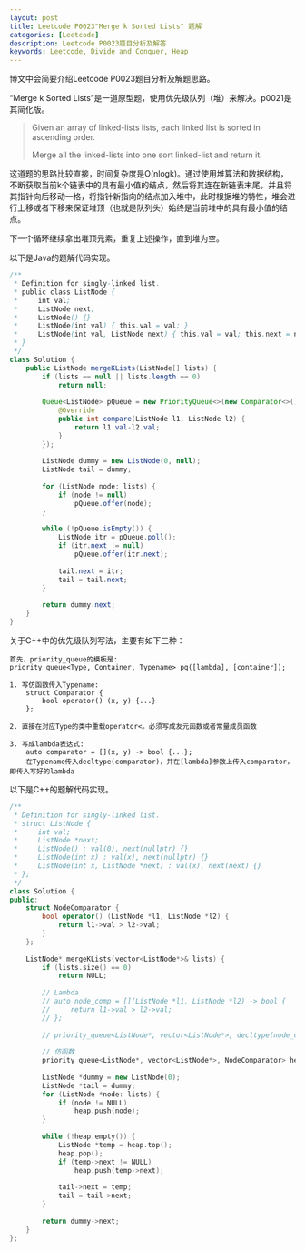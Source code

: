 ```yaml
---
layout: post
title: Leetcode P0023"Merge k Sorted Lists" 题解
categories: [Leetcode]
description: Leetcode P0023题目分析及解答
keywords: Leetcode, Divide and Conquer, Heap
---
```


博文中会简要介绍Leetcode P0023题目分析及解题思路。  

“Merge k Sorted Lists”是一道原型题，使用优先级队列（堆）来解决。p0021是其简化版。

> Given an array of linked-lists lists, each linked list is sorted in ascending order.
> 
> Merge all the linked-lists into one sort linked-list and return it.

这道题的思路比较直接，时间复杂度是O(nlogk)。通过使用堆算法和数据结构，不断获取当前k个链表中的具有最小值的结点，然后将其连在新链表末尾，并且将其指针向后移动一格，将指针新指向的结点加入堆中，此时根据堆的特性，堆会进行上移或者下移来保证堆顶（也就是队列头）始终是当前堆中的具有最小值的结点。

下一个循环继续拿出堆顶元素，重复上述操作，直到堆为空。

以下是Java的题解代码实现。
```java
/**
 * Definition for singly-linked list.
 * public class ListNode {
 *     int val;
 *     ListNode next;
 *     ListNode() {}
 *     ListNode(int val) { this.val = val; }
 *     ListNode(int val, ListNode next) { this.val = val; this.next = next; }
 * }
 */
class Solution {
    public ListNode mergeKLists(ListNode[] lists) {
        if (lists == null || lists.length == 0)
            return null;
        
        Queue<ListNode> pQueue = new PriorityQueue<>(new Comparator<>() {
            @Override
            public int compare(ListNode l1, ListNode l2) {
                return l1.val-l2.val;
            }
        });
        
        ListNode dummy = new ListNode(0, null);
        ListNode tail = dummy;
        
        for (ListNode node: lists) {
            if (node != null)
                pQueue.offer(node);
        }
        
        while (!pQueue.isEmpty()) {
            ListNode itr = pQueue.poll();
            if (itr.next != null)
                pQueue.offer(itr.next);
            
            tail.next = itr;
            tail = tail.next;
        }
        
        return dummy.next;
    }
}
```
关于C++中的优先级队列写法，主要有如下三种：
```
首先，priority_queue的模板是:
priority_queue<Type, Container, Typename> pq([lambda], [container]);

1. 写仿函数传入Typename:
    struct Comparator {
        bool operator() (x, y) {...}
    };

2. 直接在对应Type的类中重载operator<。必须写成友元函数或者常量成员函数

3. 写成lambda表达式:
    auto comparator = [](x, y) -> bool {...};
    在Typename传入decltype(comparator)，并在[lambda]参数上传入comparator，即传入写好的lambda
```

以下是C++的题解代码实现。
```cpp
/**
 * Definition for singly-linked list.
 * struct ListNode {
 *     int val;
 *     ListNode *next;
 *     ListNode() : val(0), next(nullptr) {}
 *     ListNode(int x) : val(x), next(nullptr) {}
 *     ListNode(int x, ListNode *next) : val(x), next(next) {}
 * };
 */
class Solution {
public:
    struct NodeComparator {
        bool operator() (ListNode *l1, ListNode *l2) {
            return l1->val > l2->val;
        }
    };
    
    ListNode* mergeKLists(vector<ListNode*>& lists) {
        if (lists.size() == 0)
            return NULL;
        
        // Lambda
        // auto node_comp = [](ListNode *l1, ListNode *l2) -> bool {
        //     return l1->val > l2->val;
        // };
        
        // priority_queue<ListNode*, vector<ListNode*>, decltype(node_comp)> heap(node_comp);
        
        // 仿函数
        priority_queue<ListNode*, vector<ListNode*>, NodeComparator> heap;
        
        ListNode *dummy = new ListNode(0);
        ListNode *tail = dummy;
        for (ListNode *node: lists) {
            if (node != NULL)
                heap.push(node);
        }
        
        while (!heap.empty()) {
            ListNode *temp = heap.top();
            heap.pop();
            if (temp->next != NULL) 
                heap.push(temp->next);
            
            tail->next = temp;
            tail = tail->next;
        }
        
        return dummy->next;
    }
};
```